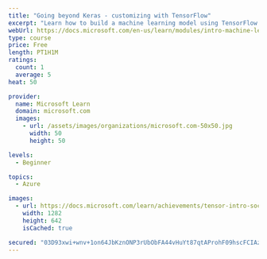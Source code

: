 ```yaml
---
title: "Going beyond Keras - customizing with TensorFlow"
excerpt: "Learn how to build a machine learning model using TensorFlow."
webUrl: https://docs.microsoft.com/en-us/learn/modules/intro-machine-learning-tensorflow/
type: course
price: Free
length: PT1H1M
ratings:
  count: 1
  average: 5
heat: 50

provider:
  name: Microsoft Learn
  domain: microsoft.com
  images:
    - url: /assets/images/organizations/microsoft.com-50x50.jpg
      width: 50
      height: 50

levels:
  - Beginner

topics:
  - Azure

images:
  - url: https://docs.microsoft.com/learn/achievements/tensor-intro-social.png
    width: 1282
    height: 642
    isCached: true

secured: "03D93xwi+wnv+1on64JbKznONP3rUbObFA44vHuYt87qtAProhF09hscFCIAzbSa8Kn016xmvaZxuC/4/Z9dAmC0VUabT17FmR69AuWpSQ2bK2jiL01O+3XINMvSn3LkVUSTi6D2E3IJIXd0qYugG8RfDTQxTvCbcmafcblW6yo8lev0Dr2BzRYVqhNeZE1Dee/x/gHHQNXjIq3h9coKgAwzvkxbabOM+ZfcoBx993V3b8cfSn8LBL1v0FV2Ge39JrflRklbu19DDbc4t8dMUP1v+KK2KyXIAVW9zLvvjFOQ6piX0Ct8Y55YEP2vtOTSTqR1i/rB7I6io9+JMGoYWiNNL4EFmmnuqnCFdfg5lyh9yjbZNWCRsNyZd4ir8oKNdRWuzg7NfWvs5wERH4qcbcdqx2sMfrfxdK90CvMIbxU=;C9KydFG8j4UzAxxZIRqJQg=="
---
```


